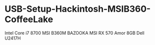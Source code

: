 # USB-Setup-Hackintosh-MSIB360-CoffeeLake
Intel Core i7 8700
MSI B360M BAZOOKA
MSI RX 570 Amor 8GB
Dell U2417H
